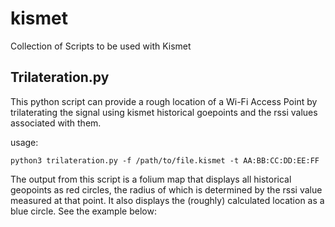 # kismet
Collection of Scripts to be used with Kismet

## Trilateration.py 

This python script can provide a rough location of a Wi-Fi Access Point by trilaterating the signal using kismet historical goepoints and the rssi values associated with them. 

usage: 
```
python3 trilateration.py -f /path/to/file.kismet -t AA:BB:CC:DD:EE:FF
```

The output from this script is a folium map that displays all historical geopoints as red circles, the radius of which is determined by the rssi value measured at that point. It also displays the (roughly) calculated location as a blue circle. See the example below:

